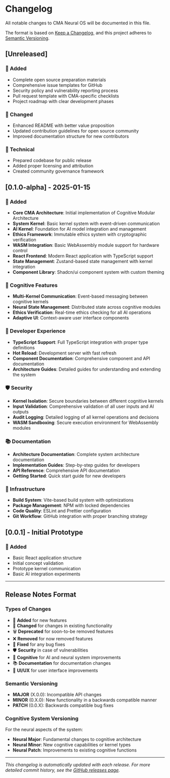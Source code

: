 # Changelog

All notable changes to CMA Neural OS will be documented in this file.

The format is based on [Keep a Changelog](https://keepachangelog.com/en/1.0.0/),
and this project adheres to [Semantic Versioning](https://semver.org/spec/v2.0.0.html).

## [Unreleased]

### 🚀 Added
- Complete open source preparation materials
- Comprehensive issue templates for GitHub
- Security policy and vulnerability reporting process
- Pull request template with CMA-specific checklists
- Project roadmap with clear development phases

### 🔄 Changed
- Enhanced README with better value proposition
- Updated contribution guidelines for open source community
- Improved documentation structure for new contributors

### 🔧 Technical
- Prepared codebase for public release
- Added proper licensing and attribution
- Created community governance framework

## [0.1.0-alpha] - 2025-01-15

### 🚀 Added
- **Core CMA Architecture**: Initial implementation of Cognitive Modular Architecture
- **System Kernel**: Basic kernel system with event-driven communication
- **AI Kernel**: Foundation for AI model integration and management
- **Ethics Framework**: Immutable ethics system with cryptographic verification
- **WASM Integration**: Basic WebAssembly module support for hardware control
- **React Frontend**: Modern React application with TypeScript support
- **State Management**: Zustand-based state management with kernel integration
- **Component Library**: Shadcn/ui component system with custom theming

### 🧠 Cognitive Features
- **Multi-Kernel Communication**: Event-based messaging between cognitive kernels
- **Neural State Management**: Distributed state across cognitive modules
- **Ethics Verification**: Real-time ethics checking for all AI operations
- **Adaptive UI**: Context-aware user interface components

### 🔧 Developer Experience
- **TypeScript Support**: Full TypeScript integration with proper type definitions
- **Hot Reload**: Development server with fast refresh
- **Component Documentation**: Comprehensive component and API documentation
- **Architecture Guides**: Detailed guides for understanding and extending the system

### 🛡️ Security
- **Kernel Isolation**: Secure boundaries between different cognitive kernels
- **Input Validation**: Comprehensive validation of all user inputs and AI outputs
- **Audit Logging**: Detailed logging of all kernel operations and decisions
- **WASM Sandboxing**: Secure execution environment for WebAssembly modules

### 📚 Documentation
- **Architecture Documentation**: Complete system architecture documentation
- **Implementation Guides**: Step-by-step guides for developers
- **API Reference**: Comprehensive API documentation
- **Getting Started**: Quick start guide for new developers

### 🔄 Infrastructure
- **Build System**: Vite-based build system with optimizations
- **Package Management**: NPM with locked dependencies
- **Code Quality**: ESLint and Prettier configuration
- **Git Workflow**: GitHub integration with proper branching strategy

## [0.0.1] - Initial Prototype

### 🚀 Added
- Basic React application structure
- Initial concept validation
- Prototype kernel communication
- Basic AI integration experiments

---

## Release Notes Format

### Types of Changes
- 🚀 **Added** for new features
- 🔄 **Changed** for changes in existing functionality  
- 🗑️ **Deprecated** for soon-to-be removed features
- ❌ **Removed** for now removed features
- 🔧 **Fixed** for any bug fixes
- 🛡️ **Security** in case of vulnerabilities
- 🧠 **Cognitive** for AI and neural system improvements
- 📚 **Documentation** for documentation changes
- 🎨 **UI/UX** for user interface improvements

### Semantic Versioning
- **MAJOR** (X.0.0): Incompatible API changes
- **MINOR** (0.X.0): New functionality in a backwards compatible manner
- **PATCH** (0.0.X): Backwards compatible bug fixes

### Cognitive System Versioning
For the neural aspects of the system:
- **Neural Major**: Fundamental changes to cognitive architecture
- **Neural Minor**: New cognitive capabilities or kernel types
- **Neural Patch**: Improvements to existing cognitive functions

---

*This changelog is automatically updated with each release. For more detailed commit history, see the [GitHub releases page](https://github.com/your-org/cma-neural-os/releases).*